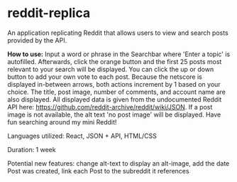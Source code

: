 # reddit-replica
An application replicating Reddit that allows users to view and search posts provided by the API.

**How to use:**
Input a word or phrase in the Searchbar where 'Enter a topic' is autofilled. Afterwards, click the orange button and the first 25 posts most relevant to your search will be displayed. You can click the up or down button to add your own vote to each post. Because the netscore is displayed in-between arrows, both actions increment by 1 based on your choice. The title, post image, number of comments, and account name are also displayed. All displayed data is given from the undocumented Reddit API here: https://github.com/reddit-archive/reddit/wiki/JSON. If a post image is not available, the alt text 'no post image' will be displayed. Have fun searching around my mini Reddit!

Languages utilized: React, JSON + API, HTML/CSS

Duration: 1 week

Potential new features: change alt-text to display an alt-image, add the date Post was created, link each Post to the subreddit it references

